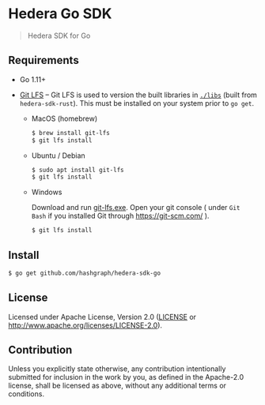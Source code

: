 # Hedera Go SDK
> Hedera SDK for Go

## Requirements

 * Go 1.11+

 * [Git LFS](https://git-lfs.github.com) – Git LFS is used to version the built libraries in [`./libs`](./libs) (built from `hedera-sdk-rust`). This must be installed on your system prior to `go get`.
 
    - MacOS (homebrew)
    
        ```sh
        $ brew install git-lfs
        $ git lfs install
        ```
 
    - Ubuntu / Debian
        
        ```sh
        $ sudo apt install git-lfs
        $ git lfs install
        ```
        
    - Windows
        
        Download and run [git-lfs.exe](https://github.com/git-lfs/git-lfs/releases/download/v2.6.0/git-lfs-windows-v2.6.0.exe). Open your git console ( under `Git Bash` if you installed Git through https://git-scm.com/ ).
        
        ```sh
        $ git lfs install
        ```

## Install

```sh
$ go get github.com/hashgraph/hedera-sdk-go
```

## License

Licensed under Apache License, 
Version 2.0 ([LICENSE](LICENSE) or http://www.apache.org/licenses/LICENSE-2.0).

## Contribution

Unless you explicitly state otherwise, any contribution intentionally submitted
for inclusion in the work by you, as defined in the Apache-2.0 license, shall be
licensed as above, without any additional terms or conditions.
